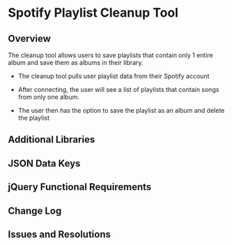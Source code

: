 # Spotify Playlist Cleanup Tool

## Overview

The cleanup tool allows users to save playlists that contain only 1 entire album and save them as albums in their library.

* The cleanup tool pulls user playlist data from their Spotify account

* After connecting, the user will see a list of playlists that contain songs from only one album.

* The user then has the option to save the playlist as an album and delete the playlist 


## Additional Libraries

## JSON Data Keys

## jQuery Functional Requirements

## Change Log

## Issues and Resolutions